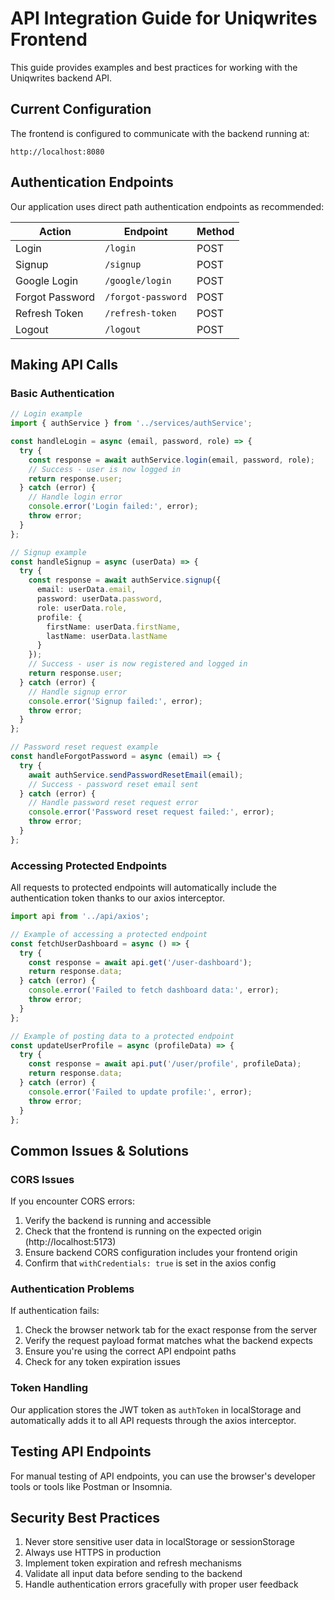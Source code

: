 # API Integration Guide for Uniqwrites Frontend

This guide provides examples and best practices for working with the Uniqwrites backend API.

## Current Configuration

The frontend is configured to communicate with the backend running at:
```
http://localhost:8080
```

## Authentication Endpoints

Our application uses direct path authentication endpoints as recommended:

| Action | Endpoint | Method |
|--------|----------|--------|
| Login | `/login` | POST |
| Signup | `/signup` | POST |
| Google Login | `/google/login` | POST |
| Forgot Password | `/forgot-password` | POST |
| Refresh Token | `/refresh-token` | POST |
| Logout | `/logout` | POST |

## Making API Calls

### Basic Authentication

```typescript
// Login example
import { authService } from '../services/authService';

const handleLogin = async (email, password, role) => {
  try {
    const response = await authService.login(email, password, role);
    // Success - user is now logged in
    return response.user;
  } catch (error) {
    // Handle login error
    console.error('Login failed:', error);
    throw error;
  }
};

// Signup example
const handleSignup = async (userData) => {
  try {
    const response = await authService.signup({
      email: userData.email,
      password: userData.password,
      role: userData.role,
      profile: {
        firstName: userData.firstName,
        lastName: userData.lastName
      }
    });
    // Success - user is now registered and logged in
    return response.user;
  } catch (error) {
    // Handle signup error
    console.error('Signup failed:', error);
    throw error;
  }
};

// Password reset request example
const handleForgotPassword = async (email) => {
  try {
    await authService.sendPasswordResetEmail(email);
    // Success - password reset email sent
  } catch (error) {
    // Handle password reset request error
    console.error('Password reset request failed:', error);
    throw error;
  }
};
```

### Accessing Protected Endpoints

All requests to protected endpoints will automatically include the authentication token thanks to our axios interceptor.

```typescript
import api from '../api/axios';

// Example of accessing a protected endpoint
const fetchUserDashboard = async () => {
  try {
    const response = await api.get('/user-dashboard');
    return response.data;
  } catch (error) {
    console.error('Failed to fetch dashboard data:', error);
    throw error;
  }
};

// Example of posting data to a protected endpoint
const updateUserProfile = async (profileData) => {
  try {
    const response = await api.put('/user/profile', profileData);
    return response.data;
  } catch (error) {
    console.error('Failed to update profile:', error);
    throw error;
  }
};
```

## Common Issues & Solutions

### CORS Issues

If you encounter CORS errors:

1. Verify the backend is running and accessible
2. Check that the frontend is running on the expected origin (http://localhost:5173)
3. Ensure backend CORS configuration includes your frontend origin
4. Confirm that `withCredentials: true` is set in the axios config

### Authentication Problems

If authentication fails:

1. Check the browser network tab for the exact response from the server
2. Verify the request payload format matches what the backend expects
3. Ensure you're using the correct API endpoint paths
4. Check for any token expiration issues

### Token Handling

Our application stores the JWT token as `authToken` in localStorage and automatically adds it to all API requests through the axios interceptor.

## Testing API Endpoints

For manual testing of API endpoints, you can use the browser's developer tools or tools like Postman or Insomnia.

## Security Best Practices

1. Never store sensitive user data in localStorage or sessionStorage
2. Always use HTTPS in production
3. Implement token expiration and refresh mechanisms
4. Validate all input data before sending to the backend
5. Handle authentication errors gracefully with proper user feedback
